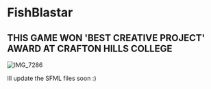 # FishBlastar
## **THIS GAME WON 'BEST CREATIVE PROJECT' AWARD AT CRAFTON HILLS COLLEGE**
![IMG_7286](https://github.com/user-attachments/assets/8b06df9d-c97e-4c9e-b4fc-230bb0ad66d1)

Ill update the SFML files soon :)
